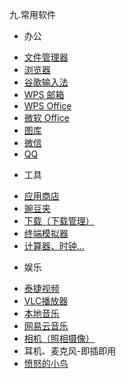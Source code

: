 九.常用软件
* 办公
 - [文件管理器](https://github.com/openthos/systemui-analysis/blob/master/Systemui_use_instructions/OtoFileManager%E4%BD%BF%E7%94%A8%E8%AF%B4%E6%98%8E.md)
 - [浏览器](https://github.com/openthos/app-testing-results/blob/master/APP_USER/%E6%B5%8F%E8%A7%88%E5%99%A8_%E4%BD%BF%E7%94%A8%E6%89%8B%E5%86%8C.md)
 - [谷歌输入法](https://github.com/openthos/app-testing-results/blob/master/APP_USER/%E8%B0%B7%E6%AD%8C%E8%BE%93%E5%85%A5%E6%B3%95_%E4%BD%BF%E7%94%A8%E6%89%8B%E5%86%8C.md)
 - [WPS 邮箱](https://github.com/openthos/community-analysis/blob/master/using-instractions/WPS%20%E9%82%AE%E7%AE%B1.md)
 - [WPS Office](https://github.com/openthos/community-analysis/blob/master/using-instractions/wps.md)
 - [微软 Office](https://github.com/openthos/community-analysis/blob/master/using-instractions/msoffice.md)
 - [图库](https://github.com/openthos/app-testing-results/blob/master/APP_USER/%E5%9B%BE%E5%BA%93_%E4%BD%BF%E7%94%A8%E6%89%8B%E5%86%8C.md)
 - [微信](https://github.com/openthos/community-analysis/blob/master/using-instractions/%E5%BE%AE%E4%BF%A1.md)
 - [QQ](https://github.com/openthos/community-analysis/blob/master/using-instractions/QQ.md)

* 工具
 - [应用商店](https://github.com/openthos/appstore-ota-analysis/blob/master/AppStore%E4%BD%BF%E7%94%A8%E8%AF%B4%E6%98%8E.md)
 - [豌豆夹](https://github.com/openthos/app-testing-results/blob/master/APP_USER/%E8%B1%8C%E8%B1%86%E5%A4%B9_%E4%BD%BF%E7%94%A8%E6%89%8B%E5%86%8C.md)
 - [下载（下载管理）](https://github.com/openthos/community-analysis/blob/master/using-instractions/%E4%B8%8B%E8%BD%BD.md)
 - [终端模拟器](https://github.com/openthos/multiwin-analysis/blob/master/doc/lb/OtoTernminal%E4%BD%BF%E7%94%A8%E6%89%8B%E5%86%8C.md)
 - [计算器、时钟...](https://github.com/openthos/app-testing-results/blob/master/APP_USER/%E8%AE%A1%E7%AE%97%E5%99%A8%E3%80%81%E6%97%A5%E5%8E%86%E3%80%81%E6%97%B6%E9%92%9F_%E4%BD%BF%E7%94%A8%E6%96%B9%E5%BC%8F.md)

* 娱乐
 - [泰捷视频](https://github.com/openthos/app-testing-results/blob/master/APP_USER/%E6%B3%B0%E6%8D%B7%E8%A7%86%E9%A2%91_%E4%BD%BF%E7%94%A8%E6%89%8B%E5%86%8C.md)
 - [VLC播放器](https://github.com/openthos/app-testing-results/blob/master/APP_USER/VLC_%E4%BD%BF%E7%94%A8%E6%89%8B%E5%86%8C.md)
 - [本地音乐](https://github.com/openthos/app-testing-results/blob/master/APP_USER/%E9%9F%B3%E4%B9%90_%E4%BD%BF%E7%94%A8%E6%89%8B%E5%86%8C.md)
 - [网易云音乐](https://github.com/openthos/app-testing-results/blob/master/APP_USER/%E7%BD%91%E6%98%93%E4%BA%91%E9%9F%B3%E4%B9%90_%E4%BD%BF%E7%94%A8%E6%89%8B%E5%86%8C.md)  
 - [相机（照相摄像）](https://github.com/openthos/community-analysis/blob/master/using-instractions/%E7%9B%B8%E6%9C%BA.md)
 - 耳机、麦克风-即插即用
 - [愤怒的小鸟](https://github.com/openthos/app-testing-results/blob/master/APP_USER/%E6%84%A4%E6%80%92%E7%9A%84%E5%B0%8F%E9%B8%9F_%E4%BD%BF%E7%94%A8%E6%89%8B%E5%86%8C.md)
